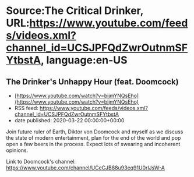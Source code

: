 # Source:The Critical Drinker, URL:https://www.youtube.com/feeds/videos.xml?channel_id=UCSJPFQdZwrOutnmSFYtbstA, language:en-US

## The Drinker's Unhappy Hour (feat. Doomcock)
 - [https://www.youtube.com/watch?v=bijmYNQsEho](https://www.youtube.com/watch?v=bijmYNQsEho)
 - RSS feed: https://www.youtube.com/feeds/videos.xml?channel_id=UCSJPFQdZwrOutnmSFYtbstA
 - date published: 2020-03-22 00:00:00+00:00

Join future ruler of Earth, Diktor von Doomcock and myself as we discuss the state of modern entertainment, plan for the end of the world and pop open a few beers in the process. Expect lots of swearing and incoherent opinions. 

Link to Doomcock's channel: https://www.youtube.com/channel/UCeCJB88u93eq91U0rlJsW-A

